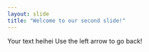```yaml
---
layout: slide
title: "Welcome to our second slide!"
---
```

Your text heihei
Use the left arrow to go back!
